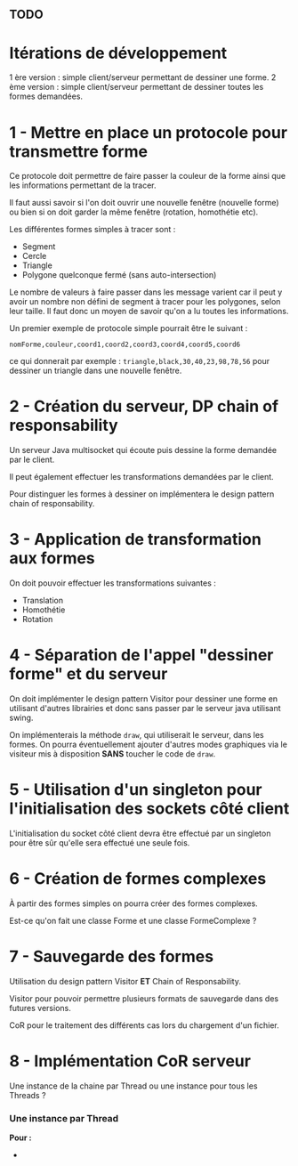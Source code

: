 TODO
-----
Itérations de développement
==============================

1 ère version : simple client/serveur permettant de dessiner une forme.
2 ème version : simple client/serveur permettant de dessiner toutes
	            les formes demandées.

1 - Mettre en place un protocole pour transmettre forme
==============================================================

Ce protocole doit permettre de faire passer la couleur de la forme
ainsi que les informations permettant de la tracer.

Il faut aussi savoir si l'on doit ouvrir une nouvelle fenêtre (nouvelle forme)
ou bien si on doit garder la même fenêtre (rotation, homothétie etc).

Les différentes formes simples à tracer sont :

* Segment
* Cercle
* Triangle
* Polygone quelconque fermé (sans auto-intersection)

Le nombre de valeurs à faire passer dans les message varient car
il peut y avoir un nombre non défini de segment à tracer pour les
polygones, selon leur taille. Il faut donc un moyen de savoir qu'on
a lu toutes les informations.

Un premier exemple de protocole simple pourrait être le suivant :

`nomForme,couleur,coord1,coord2,coord3,coord4,coord5,coord6`

ce qui donnerait par exemple : `triangle,black,30,40,23,98,78,56`
pour dessiner un triangle dans une nouvelle fenêtre.

2 - Création du serveur, DP chain of responsability
=========================================================

Un serveur Java multisocket qui écoute puis dessine la forme demandée par
le client.

Il peut également effectuer les transformations demandées par le client.

Pour distinguer les formes à dessiner on implémentera le design pattern
chain of responsability.

3 - Application de transformation aux formes
=================================================

On doit pouvoir effectuer les transformations suivantes :

* Translation
* Homothétie
* Rotation

4 - Séparation de l'appel "dessiner forme" et du serveur
===============================================================

On doit implémenter le design pattern Visitor pour dessiner une
forme en utilisant d'autres librairies et donc sans passer par
le serveur java utilisant swing.

On implémenterais la méthode `draw`, qui utiliserait le serveur, dans
les formes. On pourra éventuellement ajouter d'autres modes graphiques
via le visiteur mis à disposition **SANS** toucher le code de `draw`.

5 - Utilisation d'un singleton pour l'initialisation des sockets côté client
=====================================================================================

L'initialisation du socket côté client devra être effectué par un
singleton pour être sûr qu'elle sera effectué une seule fois.

6 - Création de formes complexes
====================================

À partir des formes simples on pourra créer des formes complexes.

Est-ce qu'on fait une classe Forme et une classe FormeComplexe ?

7 - Sauvegarde des formes
==========================

Utilisation du design pattern Visitor **ET** Chain of Responsability.

Visitor pour pouvoir permettre plusieurs formats de sauvegarde dans des
futures versions.

CoR pour le traitement des différents cas lors du chargement d'un
fichier.

8 - Implémentation CoR serveur
===============================

Une instance de la chaine par Thread ou une instance pour tous les Threads ?

### Une instance par Thread

**Pour :**

*

